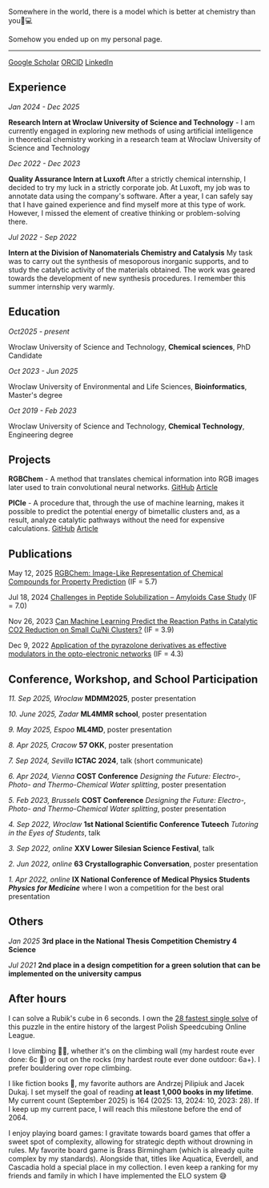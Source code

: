 Somewhere in the world, there is a model which is better at chemistry than you🧪💻

Somehow you ended up on my personal page.

----------------------------------------------------------

[Google Scholar](https://scholar.google.com/citations?user=i9Gl_VwAAAAJ) [ORCID](https://orcid.org/0009-0005-5350-2586) [LinkedIn](https://www.linkedin.com/in/stottkoraf)
## Experience

*Jan 2024 - Dec 2025*

**Research Intern at Wroclaw University of Science and Technology** - I am currently engaged in exploring new methods of using artificial intelligence in theoretical chemistry working in a research team at Wroclaw University of Science and Technology

*Dec 2022 - Dec 2023*

**Quality Assurance Intern at Luxoft**  After a strictly chemical internship, I decided to try my luck in a strictly corporate job. At Luxoft, my job was to annotate data using the company's software. After a year, I can safely say that I have gained experience and find myself more at this type of work. However, I missed the element of creative thinking or problem-solving there.

*Jul 2022 - Sep 2022*

**Intern at the Division of Nanomaterials Chemistry and Catalysis** My task was to carry out the synthesis of mesoporous inorganic supports, and to study the catalytic activity of the materials obtained. The work was geared towards the development of new synthesis procedures. I remember this summer internship very warmly.
## Education

*Oct2025 - present*

Wroclaw University of Science and Technology, **Chemical sciences**, PhD Candidate

*Oct 2023 - Jun 2025*

Wroclaw University of Environmental and Life Sciences, **Bioinformatics**, Master's degree

*Oct 2019 - Feb 2023*

Wroclaw University of Science and Technology, **Chemical Technology**, Engineering degree
## Projects

**RGBChem** - A method that translates chemical information into RGB images later used to train convolutional neural networks. [GitHub](https://github.com/all2gos/RGBChem) [Article](https://pubs.acs.org/doi/full/10.1021/acs.jctc.5c00291)

**PICle** - A procedure that, through the use of machine learning, makes it possible to predict the potential energy of bimetallic clusters and, as a result, analyze catalytic pathways without the need for expensive calculations. [GitHub](https://github.com/all2gos/PICle) [Article](https://www.mdpi.com/2073-4344/13/12/1470)

## Publications

May 12, 2025 [RGBChem: Image-Like Representation of Chemical Compounds for Property Prediction](https://pubs.acs.org/doi/full/10.1021/acs.jctc.5c00291) (IF = 5.7)

Jul 18, 2024 [Challenges in Peptide Solubilization – Amyloids Case Study](https://onlinelibrary.wiley.com/doi/abs/10.1002/tcr.202400053) (IF = 7.0)

Nov 26, 2023 [Can Machine Learning Predict the Reaction Paths in Catalytic CO2 Reduction on Small Cu/Ni Clusters?](https://www.mdpi.com/2073-4344/13/12/1470) (IF = 3.9)

Dec 9, 2022 [Application of the pyrazolone derivatives as effective modulators in the opto-electronic networks](https://www.sciencedirect.com/science/article/abs/pii/S1010603022007055?via%3Dihub) (IF = 4.3)

## Conference, Workshop, and School Participation

*11. Sep 2025, Wroclaw*
**MDMM2025**, poster presentation

*10. June 2025, Zadar*
**ML4MMR school**, poster presentation

*9. May 2025, Espoo*
**ML4MD**, poster presentation

*8. Apr 2025, Cracow*
**57 OKK**, poster presentation

*7. Sep 2024, Sevilla*
**ICTAC 2024**, talk (short communicate)

*6. Apr 2024, Vienna*
**COST Conference** *Designing the Future: Electro-, Photo- and Thermo-Chemical Water splitting*, poster presentation

*5. Feb 2023, Brussels*
**COST Conference** *Designing the Future: Electro-, Photo- and Thermo-Chemical Water splitting*, poster presentation

*4. Sep 2022, Wroclaw*
**1st National Scientific Conference Tuteech** *Tutoring in the Eyes of Students*, talk

*3. Sep 2022, online*
**XXV Lower Silesian Science Festival**, talk

*2. Jun 2022, online*
**63 Crystallographic Conversation**, poster presentation

*1. Apr 2022, online*
**IX National Conference of Medical Physics Students *Physics for Medicine*** where I won a competition for the best oral presentation

## Others

*Jan 2025*
**3rd place in the National Thesis Competition Chemistry 4 Science**

*Jul 2021*
**2nd place in a design competition for a green solution that can be implemented on the university campus**

## After hours

I can solve a Rubik's cube in 6 seconds. I own the [28 fastest single solve](https://rankingi.rubiart.pl/rankings) of this puzzle in the entire history of the largest Polish Speedcubing Online League.

I love climbing 🧗‍♂️, whether it's on the climbing wall (my hardest route ever done: 6c 💪) or out on the rocks (my hardest route ever done outdoor: 6a+). I prefer bouldering over rope climbing.

I like fiction books 📖, my favorite authors are Andrzej Pilipiuk and Jacek Dukaj. I set myself the goal of reading **at least 1,000 books in my lifetime**. My current count (September 2025) is 164 (2025: 13, 2024: 10, 2023: 28). If I keep up my current pace, I will reach this milestone before the end of 2064.

I enjoy playing board games: I gravitate towards board games that offer a sweet spot of complexity, allowing for strategic depth without drowning in rules. My favorite board game is Brass Birmingham (which is already quite complex by my standards). Alongside that, titles like Aquatica, Everdell, and Cascadia hold a special place in my collection. I even keep a ranking for my friends and family in which I have implemented the ELO system 😅
